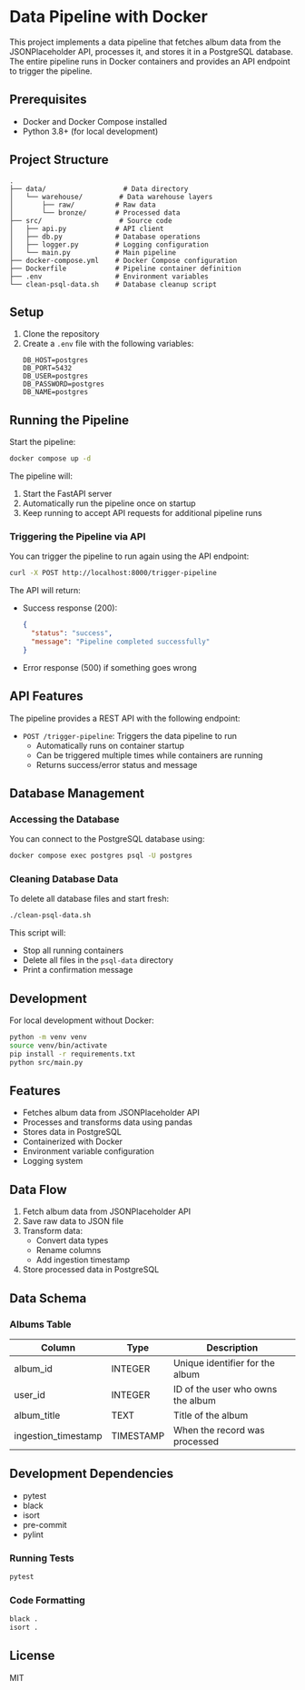 # Data Pipeline with Docker

This project implements a data pipeline that fetches album data from the JSONPlaceholder API, processes it, and stores it in a PostgreSQL database. The entire pipeline runs in Docker containers and provides an API endpoint to trigger the pipeline.

## Prerequisites

- Docker and Docker Compose installed
- Python 3.8+ (for local development)

## Project Structure

```
.
├── data/                   # Data directory
│   └── warehouse/         # Data warehouse layers
│       ├── raw/          # Raw data
│       └── bronze/       # Processed data
├── src/                   # Source code
│   ├── api.py            # API client
│   ├── db.py             # Database operations
│   ├── logger.py         # Logging configuration
│   └── main.py           # Main pipeline
├── docker-compose.yml    # Docker Compose configuration
├── Dockerfile            # Pipeline container definition
├── .env                  # Environment variables
└── clean-psql-data.sh    # Database cleanup script
```

## Setup

1. Clone the repository
2. Create a `.env` file with the following variables:
   ```
   DB_HOST=postgres
   DB_PORT=5432
   DB_USER=postgres
   DB_PASSWORD=postgres
   DB_NAME=postgres
   ```

## Running the Pipeline

Start the pipeline:

```bash
docker compose up -d
```

The pipeline will:

1. Start the FastAPI server
2. Automatically run the pipeline once on startup
3. Keep running to accept API requests for additional pipeline runs

### Triggering the Pipeline via API

You can trigger the pipeline to run again using the API endpoint:

```bash
curl -X POST http://localhost:8000/trigger-pipeline
```

The API will return:

- Success response (200):
  ```json
  {
    "status": "success",
    "message": "Pipeline completed successfully"
  }
  ```
- Error response (500) if something goes wrong

## API Features

The pipeline provides a REST API with the following endpoint:

- `POST /trigger-pipeline`: Triggers the data pipeline to run
  - Automatically runs on container startup
  - Can be triggered multiple times while containers are running
  - Returns success/error status and message

## Database Management

### Accessing the Database

You can connect to the PostgreSQL database using:

```bash
docker compose exec postgres psql -U postgres
```

### Cleaning Database Data

To delete all database files and start fresh:

```bash
./clean-psql-data.sh
```

This script will:

- Stop all running containers
- Delete all files in the `psql-data` directory
- Print a confirmation message

## Development

For local development without Docker:

```bash
python -m venv venv
source venv/bin/activate
pip install -r requirements.txt
python src/main.py
```

## Features

- Fetches album data from JSONPlaceholder API
- Processes and transforms data using pandas
- Stores data in PostgreSQL
- Containerized with Docker
- Environment variable configuration
- Logging system

## Data Flow

1. Fetch album data from JSONPlaceholder API
2. Save raw data to JSON file
3. Transform data:
   - Convert data types
   - Rename columns
   - Add ingestion timestamp
4. Store processed data in PostgreSQL

## Data Schema

### Albums Table

| Column              | Type      | Description                       |
| ------------------- | --------- | --------------------------------- |
| album_id            | INTEGER   | Unique identifier for the album   |
| user_id             | INTEGER   | ID of the user who owns the album |
| album_title         | TEXT      | Title of the album                |
| ingestion_timestamp | TIMESTAMP | When the record was processed     |

## Development Dependencies

- pytest
- black
- isort
- pre-commit
- pylint

### Running Tests

```bash
pytest
```

### Code Formatting

```bash
black .
isort .
```

## License

MIT
